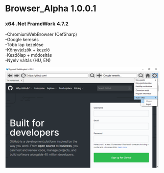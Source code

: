 # Browser_Alpha 1.0.0.1
### x64 .Net FrameWork 4.7.2
-ChromiumWebBrowser (CefSharp)  
-Google keresés  
-Több lap kezelése  
-Könyvjelzők + kezelő  
-Kezdőlap + módosítás  
-Nyelv váltás (HU, EN)  
  
![Screenshot](Browser_Alpha_Chromium/screenshot.png?raw=true "Title")